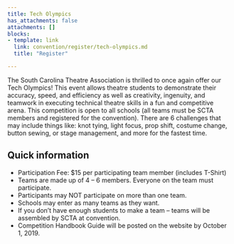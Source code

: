 ```yaml
---
title: Tech Olympics
has_attachments: false
attachments: []
blocks:
- template: link
  link: convention/register/tech-olympics.md
  title: "Register"

---
```

The South Carolina Theatre Association is thrilled to once again offer our Tech Olympics! This event allows theatre students to demonstrate their accuracy, speed, and efficiency as well as creativity, ingenuity, and teamwork in executing technical theatre skills in a fun and competitive arena. This competition is open to all schools (all teams must be SCTA members and registered for the convention). There are 6 challenges that may include things like: knot tying, light focus, prop shift, costume change, button sewing, or stage management, and more for the fastest time.

## Quick information

* Participation Fee: $15 per participating team member (includes T-Shirt)
* Teams are made up of 4 – 6 members. Everyone on the team must participate.
* Participants may NOT participate on more than one team.
* Schools may enter as many teams as they want.
* If you don’t have enough students to make a team – teams will be assembled by SCTA at convention.
* Competition Handbook Guide will be posted on the website by October 1, 2019.
